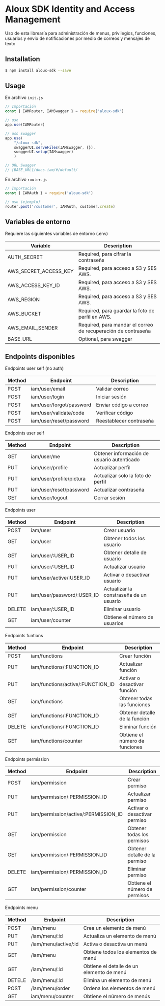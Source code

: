 # Aloux SDK Identity and Access Management

Uso de esta librearía para administración de menus, privilegios, funciones, usuarios y envio de notificaciones por medio de correos y mensajes de texto

## Installation

```bash
$ npm install aloux-sdk --save
```


## Usage
En archivo `init.js`

```js
// Importación
const { IAMRouter, IAMSwagger } = require('aloux-sdk')

// uso
app.use(IAMRouter)

// uso swagger
app.use(
    "/aloux-sdk",
    swaggerUI.serveFiles(IAMswagger, {}), 
    swaggerUI.setup(IAMswagger)
    )

// URL Swagger
// [BASE_URL]/docs-iam/#/default/

```


En archivo `router.js`

```js
// Importación
const { IAMAuth } = require('aloux-sdk')

// uso (ejemplo)
router.post('/customer', IAMAuth, customer.create)
```

## Variables de entorno

Requiere las siguientes variables de entorno (.env)

| Variable              |   Description |
| ----------------------|---------------|
| AUTH_SECRET           |   Required, para cifrar la contraseña |
| AWS_SECRET_ACCESS_KEY |   Required, para acceso a S3 y SES AWS. |
| AWS_ACCESS_KEY_ID     |   Required, para acceso a S3 y SES AWS. |
| AWS_REGION            |   Required, para acceso a S3 y SES AWS. |
| AWS_BUCKET            |   Required, para guardar la foto de perfil en AWS. |
| AWS_EMAIL_SENDER      |   Required, para mandar el correo de recuperación de contraseña |
| BASE_URL              |   Optional, para swagger |


## Endpoints disponibles

Endpoints user self (no auth)

| Method    |   Endpoint                |   Description |
| --------- | --------------------------|---------------|
| POST      |   iam/user/email              |   Validar correo |
| POST      |   iam/user/login              |   Iniciar sesión |
| POST      |   iam/user/forgot/password    |	Enviar código a correo |
| POST      |   iam/user/validate/code      |   Verificar código |
| POST      |   iam/user/reset/password     |   Reestablecer contraseña |


Endpoints user self

| Method    |   Endpoint                |   Description |
| --------- | --------------------------|---------------|
| GET       |	iam/user/me                 |	Obtener información de usuario autenticado |
| PUT       |	iam/user/profile            |	Actualizar perfil |
| PUT       |	iam/user/profile/pictura    |	Actualizar solo la foto de perfil |
| PUT       |	iam/user/reset/password     |	Actualizar contraseña |
| GET       |	iam/user/logout             |	Cerrar sesión |


Endpoints user

| Method    |   Endpoint                    |   Description |
| --------- | ------------------------------|----------------|
| POST      |   iam/user                    |	Crear usuario |
| GET       |	iam/user                    |	Obtener todos los usuario |
| GET       |	iam/user/:USER_ID           |	Obtener detalle de usuario |
| PUT       |	iam/user/:USER_ID           |	Actualizar usuario |
| PUT       |	iam/user/active/:USER_ID    |	Activar o desactivar usuario |
| PUT       |	iam/user/password/:USER_ID  |	Actualizar la constraseña de un usuario |
| DELETE    |	iam/user/:USER_ID           |	Eliminar usuario |
| GET       |	iam/user/counter            |	Obtiene el número de usuarios |


Endpoints funtions

| Method    |   Endpoint                            |   Description |
| --------- | --------------------------------------|----------------|
| POST      |   iam/functions                       |   Crear función |
| PUT       |	iam/functions/:FUNCTION_ID          |	Actualizar función |
| PUT       |	iam/functions/active/:FUNCTION_ID   |	Activar o desactivar función |
| GET       |	iam/functions                       |	Obtener todas las funciones |
| GET       |	iam/functions/:FUNCTION_ID          |	Obtener detalle de la función |
| DELETE    |	iam/functions/:FUNCTION_ID          |	Eliminar función |
| GET       |	iam/functions/counter               |	Obtiene el número de funciones |


Endpoints permission

| Method    |   Endpoint                                |   Description |
| --------- | ------------------------------------------|---------------|
| POST      |	iam/permission                          |   Crear permiso
| PUT       |	iam/permission/:PERMISSION_ID           |	Actualizar permiso |
| PUT       |	iam/permission/active/:PERMISSION_ID    |	Activar o desactivar permiso |
| GET       |	iam/permission                          |   Obtener todas los permisos |
| GET       |	iam/permission/:PERMISSION_ID           |	Obtener detalle de la permiso |
| DELETE    |	iam/permission/:PERMISSION_ID           |	Eliminar permiso |
| GET       |	iam/permission/counter                  |	Obtiene el número de permisos |


Endpoints menu

| Method    |   Endpoint                |   Description |
| --------- | --------------------------|---------------|
| POST      |   /iam/menu               |   Crea un elemento de menú |
| PUT       |   /iam/menu/:id           |   Actualiza un elemento de menú |
| PUT       |   /iam/menu/active/:id    |   Activa o desactiva un menú |
| GET       |   /iam/menu               |   Obtiene todos los elementos de menú |
| GET       |   /iam/menu/:id           |   Obtiene el detalle de un elemento de menú |
| DETELE    |   /iam/menu/:id           |   Elimina un elemento de menú |
| POST      |   /iam/menu/order         |   Ordena los elementos de menú |
| GET       |	iam/menu/counter        |	Obtiene el número de menús |
